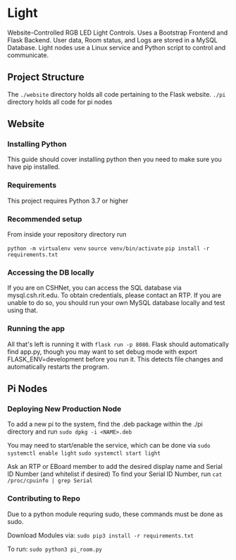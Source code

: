# Light

Website-Controlled RGB LED Light Controls. Uses a Bootstrap Frontend and Flask Backend. User data, Room status, and Logs are stored in a MySQL Database. Light nodes use a Linux service and Python script to control and communicate.

## Project Structure

The `./website` directory holds all code pertaining to the Flask website. `./pi` directory holds all code for pi nodes

## Website

### Installing Python

This guide should cover installing python then you need to make sure you have pip installed.

### Requirements

This project requires Python 3.7 or higher

### Recommended setup

From inside your repository directory run

`python -m virtualenv venv`
`source venv/bin/activate`
`pip install -r requirements.txt`

### Accessing the DB locally

If you are on CSHNet, you can access the SQL database via mysql.csh.rit.edu. To obtain credentials, please contact an RTP. If you are unable to do so, you should run your own MySQL database locally and test using that.

### Running the app

All that's left is running it with `flask run -p 8080`. Flask should automatically find app.py, though you may want to set debug mode with export FLASK_ENV=development before you run it. This detects file changes and automatically restarts the program.

## Pi Nodes

### Deploying New Production Node

To add a new pi to the system, find the .deb package within the ./pi directory and run `sudo dpkg -i <NAME>.deb`

You may need to start/enable the service, which can be done via
`sudo systemctl enable light`
`sudo systemctl start light`

Ask an RTP or EBoard member to add the desired display name and Serial ID Number (and whitelist if desired)
To find your Serial ID Number, run `cat /proc/cpuinfo | grep Serial`

### Contributing to Repo

Due to a python module requring sudo, these commands must be done as sudo.

Download Modules via:
`sudo pip3 install -r requirements.txt`

To run:
`sudo python3 pi_room.py`
